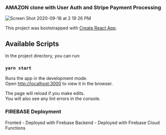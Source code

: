 ### AMAZON clone with User Auth and Stripe Payment Processing
![Screen Shot 2020-09-18 at 2 19 26 PM](https://user-images.githubusercontent.com/59614789/93631679-00bf6d00-f9ba-11ea-9294-045d52c2e80f.png)

This project was bootstrapped with [Create React App](https://github.com/facebook/create-react-app).

## Available Scripts

In the project directory, you can run:

### `yarn start`

Runs the app in the development mode.<br />
Open [http://localhost:3000](http://localhost:3000) to view it in the browser.

The page will reload if you make edits.<br />
You will also see any lint errors in the console.

### FIREBASE Deployment

Fronted - Deployed with Firebase
Backend - Deployed with Firebase Cloud Functions
